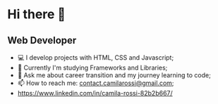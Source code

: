 ### <h1>Hi there 👋</h1>

<h2>Web Developer</h2>

- :computer: I develop projects with HTML, CSS and Javascript;
- 🌱 Currently I'm studying Frameworks and Libraries;
- 💬 Ask me about career transition and my journey learning to code;
- 📫 How to reach me: contact.camilarossi@gmail.com;
- https://www.linkedin.com/in/camila-rossi-82b2b667/
